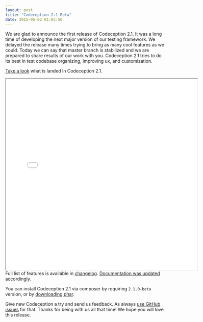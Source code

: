 ```yaml
---
layout: post
title: "Codeception 2.1 Beta"
date: 2015-05-02 01:03:50
---
```


We are glad to announce the first release of Codeception 2.1. It was a long time of developing the next major version of our testing framework. We delayed the release many times trying to bring as many cool features as we could. Today we can say that master branch is stabilized and we are prepared to share results of our work with you. Codeception 2.1 tries to do its best in test codebase organizing, improving ux, and customization.  

[Take a look](http://codeception.com/slides/codecept21) what is landed in Codeception 2.1.


<iframe src="/slides/codecept21" width="600" height="600" align="left">
</iframe>


Full list of features is available in [changelog](https://github.com/Codeception/Codeception/blob/master/CHANGELOG.md#210-beta). [Documentation was updated](https://github.com/Codeception/Codeception/pull/1878/files?diff=unified) accordingly. 

You can install Codeception 2.1 via composer by requiring `2.1.0-beta` version, or by [downloading phar](/releases/2.1.0-beta/codecept.phar).

Give new Codeception a try and send us feedback. As always [use GitHub issues](https://github.com/Codeception/Codeception/issues) for that. Thanks for being with us all that time! We hope you will love this release.


